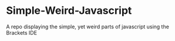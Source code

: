 # Simple-Weird-Javascript
A repo displaying the simple, yet weird parts of javascript using the Brackets IDE
